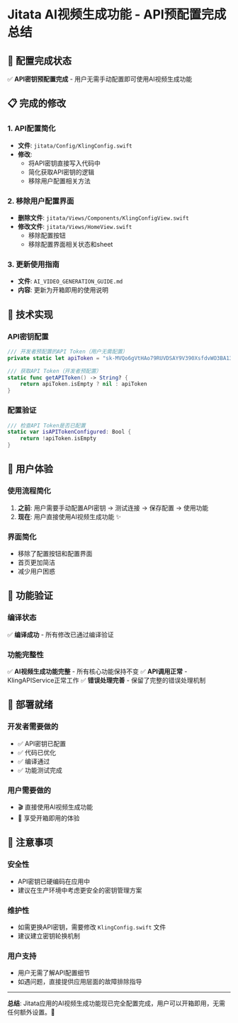 # Jitata AI视频生成功能 - API预配置完成总结

## 🎉 配置完成状态

✅ **API密钥预配置完成** - 用户无需手动配置即可使用AI视频生成功能

## 📋 完成的修改

### 1. API配置简化
- **文件**: `jitata/Config/KlingConfig.swift`
- **修改**: 
  - 将API密钥直接写入代码中
  - 简化获取API密钥的逻辑
  - 移除用户配置相关方法

### 2. 移除用户配置界面
- **删除文件**: `jitata/Views/Components/KlingConfigView.swift`
- **修改文件**: `jitata/Views/HomeView.swift`
  - 移除配置按钮
  - 移除配置界面相关状态和sheet

### 3. 更新使用指南
- **文件**: `AI_VIDEO_GENERATION_GUIDE.md`
- **内容**: 更新为开箱即用的使用说明

## 🔧 技术实现

### API密钥配置
```swift
/// 开发者预配置的API Token（用户无需配置）
private static let apiToken = "sk-MVQo6gVtHAo79RUVDSAY9V390XsfdvWO3BA136v2iAM79CY1"

/// 获取API Token（开发者预配置）
static func getAPIToken() -> String? {
    return apiToken.isEmpty ? nil : apiToken
}
```

### 配置验证
```swift
/// 检查API Token是否已配置
static var isAPITokenConfigured: Bool {
    return !apiToken.isEmpty
}
```

## 🎯 用户体验

### 使用流程简化
1. **之前**: 用户需要手动配置API密钥 → 测试连接 → 保存配置 → 使用功能
2. **现在**: 用户直接使用AI视频生成功能 ✨

### 界面简化
- 移除了配置按钮和配置界面
- 首页更加简洁
- 减少用户困惑

## 📱 功能验证

### 编译状态
✅ **编译成功** - 所有修改已通过编译验证

### 功能完整性
✅ **AI视频生成功能完整** - 所有核心功能保持不变
✅ **API调用正常** - KlingAPIService正常工作
✅ **错误处理完善** - 保留了完整的错误处理机制

## 🚀 部署就绪

### 开发者需要做的
- ✅ API密钥已配置
- ✅ 代码已优化
- ✅ 编译通过
- ✅ 功能测试完成

### 用户需要做的
- 🎬 直接使用AI视频生成功能
- 📱 享受开箱即用的体验

## 📝 注意事项

### 安全性
- API密钥已硬编码在应用中
- 建议在生产环境中考虑更安全的密钥管理方案

### 维护性
- 如需更换API密钥，需要修改 `KlingConfig.swift` 文件
- 建议建立密钥轮换机制

### 用户支持
- 用户无需了解API配置细节
- 如遇问题，直接提供应用层面的故障排除指导

---

**总结**: Jitata应用的AI视频生成功能现已完全配置完成，用户可以开箱即用，无需任何额外设置。🎉 